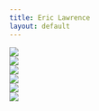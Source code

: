 ```yaml
---
title: Eric Lawrence
layout: default
---
```



<div class="row">
  <div class="col-xs-6 col-md-3">
    <a href="#" class="thumbnail">
      <img src="http://placehold.it/180x180">
    </a>
  </div>
  <div class="col-xs-6 col-md-3">
    <a href="#" class="thumbnail">
      <img src="http://placehold.it/180x180">
    </a>
  </div>
  <div class="col-xs-6 col-md-3">
    <a href="#" class="thumbnail">
      <img src="http://placehold.it/180x180">
    </a>
  </div>

  <div class="col-xs-6 col-md-3 ">
    <a href="#" class="thumbnail">
      <img src="http://placehold.it/180x180">
    </a>
  </div>
  <div class="col-xs-6 col-md-3">
    <a href="#" class="thumbnail">
      <img src="http://placehold.it/180x180">
    </a>
  </div>
  <div class="col-xs-6 col-md-3">
    <a href="#" class="thumbnail">
      <img src="http://placehold.it/180x180">
    </a>
  </div>

</div>